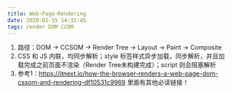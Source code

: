```yaml
---
title: Web-Page-Rendering
date: 2020-01-15 14:32:45
tags: render DOM CCOM
---
```

1. 路径：DOM -> CCSOM -> Render Tree -> Layout -> Paint -> Composite
2. CSS 和 JS 内联，均同步解析；style 标签样式异步加载，同步解析，并且加载完成之前页面不渲染（Render Tree未构建完成）；script 则会阻塞解析
3. 参考1：https://itnext.io/how-the-browser-renders-a-web-page-dom-cssom-and-rendering-df10531c9969  里面有其他必读链接！